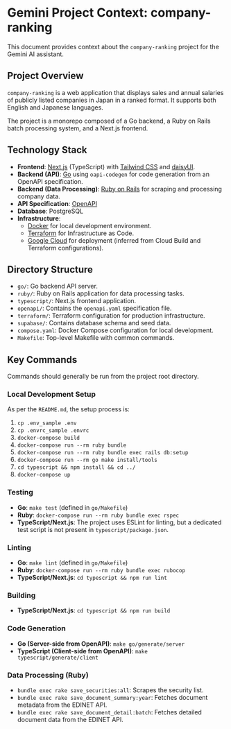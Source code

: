 # Gemini Project Context: company-ranking

This document provides context about the `company-ranking` project for the Gemini AI assistant.

## Project Overview

`company-ranking` is a web application that displays sales and annual salaries of publicly listed companies in Japan in a ranked format. It supports both English and Japanese languages.

The project is a monorepo composed of a Go backend, a Ruby on Rails batch processing system, and a Next.js frontend.

## Technology Stack

- **Frontend**: [Next.js](https://nextjs.org/) (TypeScript) with [Tailwind CSS](https://tailwindcss.com/) and [daisyUI](https://daisyui.com/).
- **Backend (API)**: [Go](https://go.dev/) using `oapi-codegen` for code generation from an OpenAPI specification.
- **Backend (Data Processing)**: [Ruby on Rails](https://rubyonrails.org/) for scraping and processing company data.
- **API Specification**: [OpenAPI](https://www.openapis.org/)
- **Database**: PostgreSQL
- **Infrastructure**:
  - [Docker](https://www.docker.com/) for local development environment.
  - [Terraform](https://www.terraform.io/) for Infrastructure as Code.
  - [Google Cloud](https://cloud.google.com/) for deployment (inferred from Cloud Build and Terraform configurations).

## Directory Structure

- `go/`: Go backend API server.
- `ruby/`: Ruby on Rails application for data processing tasks.
- `typescript/`: Next.js frontend application.
- `openapi/`: Contains the `openapi.yaml` specification file.
- `terraform/`: Terraform configuration for production infrastructure.
- `supabase/`: Contains database schema and seed data.
- `compose.yaml`: Docker Compose configuration for local development.
- `Makefile`: Top-level Makefile with common commands.

## Key Commands

Commands should generally be run from the project root directory.

### Local Development Setup

As per the `README.md`, the setup process is:
1. `cp .env_sample .env`
2. `cp .envrc_sample .envrc`
3. `docker-compose build`
4. `docker-compose run --rm ruby bundle`
5. `docker-compose run --rm ruby bundle exec rails db:setup`
6. `docker-compose run --rm go make install/tools`
7. `cd typescript && npm install && cd ../`
8. `docker-compose up`

### Testing

- **Go**: `make test` (defined in `go/Makefile`)
- **Ruby**: `docker-compose run --rm ruby bundle exec rspec`
- **TypeScript/Next.js**: The project uses ESLint for linting, but a dedicated test script is not present in `typescript/package.json`.

### Linting

- **Go**: `make lint` (defined in `go/Makefile`)
- **Ruby**: `docker-compose run --rm ruby bundle exec rubocop`
- **TypeScript/Next.js**: `cd typescript && npm run lint`

### Building

- **TypeScript/Next.js**: `cd typescript && npm run build`

### Code Generation

- **Go (Server-side from OpenAPI)**: `make go/generate/server`
- **TypeScript (Client-side from OpenAPI)**: `make typescript/generate/client`

### Data Processing (Ruby)

- `bundle exec rake save_securities:all`: Scrapes the security list.
- `bundle exec rake save_document_summary:year`: Fetches document metadata from the EDINET API.
- `bundle exec rake save_document_detail:batch`: Fetches detailed document data from the EDINET API.
